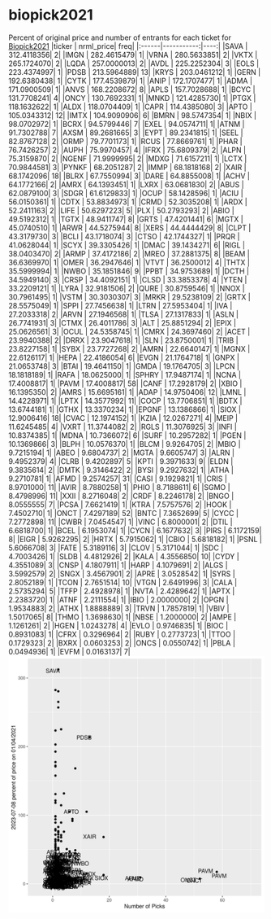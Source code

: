 # biopick2021
Percent of original price and number of entrants for each ticket for [Biopick2021](https://twitter.com/hashtag/Biopick2021)
|ticker |  nrml_price| freq|
|:------|-----------:|----:|
|SAVA   | 312.4118356|    2|
|IMGN   | 282.4615479|    1|
|VRNA   | 280.5633851|    2|
|VKTX   | 265.1724070|    2|
|LQDA   | 257.0000013|    2|
|AVDL   | 225.2252304|    3|
|EOLS   | 223.4374997|    1|
|PDSB   | 213.5964889|   13|
|KRYS   | 203.0461212|    1|
|GERN   | 192.6380438|    1|
|CYTK   | 177.4539879|    1|
|ANIP   | 172.1707477|    1|
|ADMA   | 171.0900509|    1|
|ANVS   | 168.2208672|    8|
|APLS   | 157.7028688|    1|
|BCYC   | 131.7708241|    4|
|ONCY   | 130.7692331|    1|
|MNKD   | 121.4285730|    1|
|PTGX   | 118.1632622|    1|
|ALDX   | 118.0704409|    1|
|CAPR   | 114.4385080|    3|
|APTO   | 105.0343312|   12|
|IMTX   | 104.9090906|    6|
|BMRN   |  98.5747354|    1|
|NBIX   |  98.0702972|    1|
|BCRX   |  94.5799446|    7|
|EXEL   |  94.0574711|    1|
|ATNM   |  91.7302788|    7|
|AXSM   |  89.2681665|    3|
|EYPT   |  89.2341815|    1|
|SEEL   |  82.8767128|    2|
|ORMP   |  79.7701173|    1|
|RCUS   |  77.8669761|    1|
|PHAR   |  76.7426257|    2|
|AUPH   |  75.9970457|    4|
|IFRX   |  75.6809379|    2|
|ALPN   |  75.3159870|    2|
|NGENF  |  71.9999995|    2|
|MDXG   |  71.6157211|    1|
|LCTX   |  70.9844581|    3|
|PYNKF  |  68.2051287|    2|
|IMMP   |  68.1818168|    2|
|XAIR   |  68.1742096|   18|
|BLRX   |  67.7550994|    3|
|DARE   |  64.8855008|    1|
|ACHV   |  64.1772166|    2|
|AMRX   |  64.1393451|    1|
|LXRX   |  63.0681830|    2|
|ABUS   |  62.0879100|    3|
|SDGR   |  61.6129833|    1|
|OCUP   |  58.1428596|    1|
|ACIU   |  56.0150361|    1|
|CDTX   |  53.8834973|    1|
|CRMD   |  52.3035208|    1|
|ARDX   |  52.2411163|    2|
|LIFE   |  50.6297223|    5|
|PLX    |  50.2793293|    2|
|ABIO   |  49.5192312|    1|
|TGTX   |  48.9411747|    8|
|GRTS   |  47.4201441|    6|
|MGTX   |  45.0740510|    1|
|ARWR   |  44.5275944|    8|
|XERS   |  44.4444429|    8|
|CLPT   |  43.3179730|    3|
|BCLI   |  43.1718074|    3|
|CTSO   |  42.1744327|    1|
|PRQR   |  41.0628044|    1|
|SCYX   |  39.3305426|    1|
|DMAC   |  39.1434271|    6|
|RIGL   |  38.0403470|    2|
|ARMP   |  37.4172186|    2|
|MREO   |  37.2881375|    8|
|BEAM   |  36.6369970|    1|
|OMER   |  36.2947646|    1|
|VTVT   |  36.2500012|    4|
|THTX   |  35.5999994|    1|
|NWBO   |  35.1851846|    9|
|PPBT   |  34.9753689|    1|
|DCTH   |  34.5949140|    3|
|CRSP   |  34.4092151|    1|
|CLSD   |  33.3853378|    4|
|YTEN   |  33.2209121|    1|
|LYRA   |  32.9181506|    2|
|QURE   |  30.8759546|    1|
|NNOX   |  30.7961495|    1|
|VSTM   |  30.3030307|    3|
|MRKR   |  29.5238109|    2|
|GRTX   |  28.5575049|    1|
|SPPI   |  27.7456638|    1|
|LTRN   |  27.5953404|    1|
|IVA    |  27.2033318|    2|
|ARVN   |  27.1946568|    1|
|TLSA   |  27.1317833|    1|
|ASLN   |  26.7741931|    3|
|CTMX   |  26.4011786|    3|
|ALT    |  25.8851294|    2|
|EPIX   |  25.0626561|    3|
|OCUL   |  24.5358745|    1|
|CMRX   |  24.3697460|    2|
|ACET   |  23.9940388|    2|
|DRRX   |  23.9047618|    1|
|SLN    |  23.8750001|    1|
|TRIB   |  23.8227158|    1|
|SYBX   |  23.7727268|    2|
|AMRN   |  22.6640147|    1|
|MGNX   |  22.6126117|    1|
|HEPA   |  22.4186054|    6|
|EVGN   |  21.1764718|    1|
|GNPX   |  21.0653748|    3|
|BTAI   |  19.4641150|    1|
|GMDA   |  19.1764705|    3|
|LPCN   |  18.1818189|    1|
|RAFA   |  18.0625000|    1|
|SPHRY  |  17.9487174|    1|
|NCNA   |  17.4008817|    1|
|PAVM   |  17.4008817|   58|
|CANF   |  17.2928179|    2|
|XBIO   |  16.1395350|    2|
|AMRS   |  15.6695161|    1|
|ADAP   |  14.9750406|   12|
|LMNL   |  14.4228971|    1|
|LPTX   |  14.3577992|   11|
|COCP   |  13.7706851|    1|
|BDTX   |  13.6744181|    1|
|GTHX   |  13.3370234|    1|
|EPGNF  |  13.1386866|    1|
|SIOX   |  12.9006416|   18|
|CVAC   |  12.1974152|    1|
|KZIA   |  12.0267271|    4|
|MEIP   |  11.6245485|    4|
|VXRT   |  11.3744082|    2|
|RGLS   |  11.3076925|    3|
|INFI   |  10.8374385|    1|
|MDNA   |  10.7366072|    6|
|SURF   |  10.2957282|    1|
|PGEN   |  10.1369866|    3|
|BLPH   |  10.0576370|    1|
|BLCM   |   9.9264705|    2|
|MBIO   |   9.7215194|    1|
|ABEO   |   9.6804737|    2|
|MGTA   |   9.6605747|    3|
|ALRN   |   9.4952379|    4|
|CLRB   |   9.4202897|    5|
|KPTI   |   9.3971633|    9|
|ELDN   |   9.3835614|    2|
|DMTK   |   9.3146422|    2|
|BYSI   |   9.2927632|    1|
|ATHA   |   9.2710781|    1|
|AFMD   |   9.2574257|   31|
|CASI   |   9.1929821|    1|
|CRIS   |   8.9701000|   11|
|AVIR   |   8.7880258|    1|
|PHIO   |   8.7188611|    6|
|SGMO   |   8.4798996|   11|
|XXII   |   8.2716048|    2|
|CRDF   |   8.2246178|    2|
|BNGO   |   8.0555555|    7|
|PCSA   |   7.6621419|    1|
|KTRA   |   7.5757576|    2|
|HOOK   |   7.4502710|    1|
|ONCT   |   7.4297189|   52|
|BNTC   |   7.3652699|    5|
|CYCC   |   7.2772898|   11|
|CWBR   |   7.0454547|    1|
|VINC   |   6.8000001|    2|
|DTIL   |   6.6818700|    1|
|BCEL   |   6.1953074|    1|
|CYCN   |   6.1677632|    3|
|PIRS   |   6.1172159|    8|
|EIGR   |   5.9262295|    2|
|HRTX   |   5.7915062|    1|
|CBIO   |   5.6818182|    1|
|PSNL   |   5.6066708|    3|
|FATE   |   5.3189116|    3|
|CLOV   |   5.3171044|    1|
|SDC    |   4.7003426|    1|
|SLDB   |   4.4812926|    2|
|KALA   |   4.3556850|   10|
|CYDY   |   4.3551089|    3|
|CNSP   |   4.1807911|    1|
|HARP   |   4.1079691|    2|
|ALGS   |   3.5992579|    2|
|SNGX   |   3.4567901|    2|
|APRE   |   3.0528542|    1|
|SYRS   |   2.8052189|    1|
|TCON   |   2.7651514|   10|
|VTGN   |   2.6491996|    3|
|CALA   |   2.5735294|    5|
|TFFP   |   2.4928978|    1|
|NVTA   |   2.4289642|    1|
|APTX   |   2.2383720|    1|
|ATNF   |   2.2111554|    1|
|IBIO   |   2.0000000|    2|
|OPGN   |   1.9534883|    2|
|ATHX   |   1.8888889|    3|
|TRVN   |   1.7857819|    1|
|VBIV   |   1.5017065|    8|
|THMO   |   1.3698630|    1|
|NBSE   |   1.2000000|    2|
|AMPE   |   1.1261261|    2|
|HGEN   |   1.0243278|    4|
|EVLO   |   0.9746835|    1|
|BIOC   |   0.8931083|    1|
|CFRX   |   0.3296964|    2|
|RUBY   |   0.2773723|    1|
|TTOO   |   0.1729323|    2|
|BXRX   |   0.0603253|    2|
|ONCS   |   0.0550742|    1|
|PBLA   |   0.0494936|    1|
|EVFM   |   0.0163137|    7|
![retvspicks](biopicks.png?raw=true)

